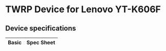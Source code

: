 # TWRP Device for Lenovo YT-K606F

## Device specifications

Basic   | Spec Sheet
-------:|:-------------------------
